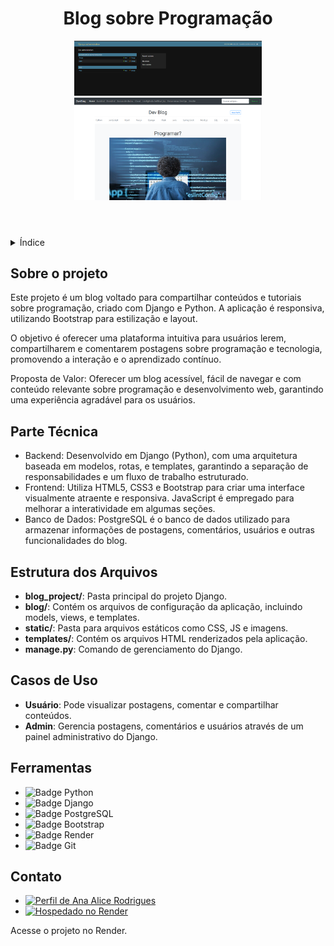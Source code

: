 <!DOCTYPE html>
<html lang="pt-br">
<head>
    <meta charset="UTF-8">
    <meta name="viewport" content="width=device-width, initial-scale=1.0">
    <meta name="description" content="Blog criado com Django, Python e Bootstrap para compartilhar conteúdos de programação">
    <meta name="keywords" content="Django, Python, Bootstrap, Blog, Programação, Render">
    <meta name="author" content="Ana Alice Rodrigues">
</head>
<body>
<header>
    <h1>Blog sobre Programação</h1>
    <img src="readm/postar.png" alt="Blog Logo" width="300" height="auto">
    <img src="readm/postar01.png" alt="Blog Logo" width="300" height="auto">
</header>
<details>
    <summary>Índice</summary>
    <ol>
        <li><a href="#sobre-o-projeto">Sobre o projeto</a></li>
        <li><a href="#parte-tecnica">Parte Técnica</a></li>
        <li><a href="#estrutura-dos-arquivos">Estrutura dos Arquivos</a></li>
        <li><a href="#casos-de-uso">Casos de Uso</a></li>
        <li><a href="#ferramentas">Ferramentas</a></li>
        <li><a href="#contato">Contato</a></li>
    </ol>
</details>
<section id="sobre-o-projeto">
    <h2>Sobre o projeto</h2>
    <p>Este projeto é um blog voltado para compartilhar conteúdos e tutoriais sobre programação, criado com Django e Python. A aplicação é responsiva, utilizando Bootstrap para estilização e layout.</p>
    <p>O objetivo é oferecer uma plataforma intuitiva para usuários lerem, compartilharem e comentarem postagens sobre programação e tecnologia, promovendo a interação e o aprendizado contínuo.</p>
    <p>Proposta de Valor: Oferecer um blog acessível, fácil de navegar e com conteúdo relevante sobre programação e desenvolvimento web, garantindo uma experiência agradável para os usuários.</p>
</section>
<section id="parte-tecnica">
    <h2>Parte Técnica</h2>
    <ul>
        <li>Backend: Desenvolvido em Django (Python), com uma arquitetura baseada em modelos, rotas, e templates, garantindo a separação de responsabilidades e um fluxo de trabalho estruturado.</li>
        <li>Frontend: Utiliza HTML5, CSS3 e Bootstrap para criar uma interface visualmente atraente e responsiva. JavaScript é empregado para melhorar a interatividade em algumas seções.</li>
        <li>Banco de Dados: PostgreSQL é o banco de dados utilizado para armazenar informações de postagens, comentários, usuários e outras funcionalidades do blog.</li>
    </ul>
</section>
<section id="estrutura-dos-arquivos">
    <h2>Estrutura dos Arquivos</h2>
    <ul>
        <li><strong>blog_project/</strong>: Pasta principal do projeto Django.</li>
        <li><strong>blog/</strong>: Contém os arquivos de configuração da aplicação, incluindo models, views, e templates.</li>
        <li><strong>static/</strong>: Pasta para arquivos estáticos como CSS, JS e imagens.</li>
        <li><strong>templates/</strong>: Contém os arquivos HTML renderizados pela aplicação.</li>
        <li><strong>manage.py</strong>: Comando de gerenciamento do Django.</li>
    </ul>
</section>
<section id="casos-de-uso">
    <h2>Casos de Uso</h2>
    <ul>
        <li><strong>Usuário</strong>: Pode visualizar postagens, comentar e compartilhar conteúdos.</li>
        <li><strong>Admin</strong>: Gerencia postagens, comentários e usuários através de um painel administrativo do Django.</li>
    </ul>
</section>
<section id="ferramentas">
    <h2>Ferramentas</h2>
    <ul>
        <li><img src="https://img.shields.io/badge/Python-3776AB?style=for-the-badge&logo=python&logoColor=white" alt="Badge Python"></li>
        <li><img src="https://img.shields.io/badge/Django-092E20?style=for-the-badge&logo=django&logoColor=white" alt="Badge Django"></li>
        <li><img src="https://img.shields.io/badge/PostgreSQL-336791?style=for-the-badge&logo=postgresql&logoColor=white" alt="Badge PostgreSQL"></li>
        <li><img src="https://img.shields.io/badge/Bootstrap-563D7C?style=for-the-badge&logo=bootstrap&logoColor=white" alt="Badge Bootstrap"></li>
        <li><img src="https://img.shields.io/badge/Render-46E3B7?style=for-the-badge&logo=render&logoColor=white" alt="Badge Render"></li>
        <li><img src="https://img.shields.io/badge/GIT-E44C30?style=for-the-badge&logo=git&logoColor=white" alt="Badge Git"></li>
    </ul>
</section>
<section id="contato">
    <h2>Contato</h2>
    <ul>
        <li><a href="https://linktr.ee/anaeanali5" target="_blank"><img src="https://img.shields.io/badge/Ana_Alice_Rodrigues-blue?style=for-the-badge" alt="Perfil de Ana Alice Rodrigues"></a></li>
        <li><a href="https://meuprojeto.render.com" target="_blank"><img src="https://img.shields.io/badge/Render-46E3B7?style=for-the-badge&logo=render&logoColor=white" alt="Hospedado no Render"></a></li>
    </ul>
    <p>Acesse o projeto no Render.</p>
</section>
</body>
</html>
